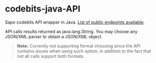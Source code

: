codebits-java-API
=================

Sapo codebits API wrapper in Java. [List of public endpoints available](https://codebits.eu/s/api).

API calls results returned as java.lang.String. You may choose any JSON/XML parser to obtain a JSON/XML object.

> **Note:** Currently not supporting format choosing since the API contains issues when using such option, in addition to the fact that not all calls support both formats.